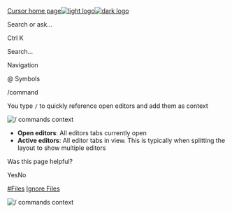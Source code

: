 [Cursor home page![light logo](https://mintlify.s3.us-west-1.amazonaws.com/cursor/images/logo/app-logo.svg)![dark logo](https://mintlify.s3.us-west-1.amazonaws.com/cursor/images/logo/app-logo.svg)](https://docs.cursor.com/)

Search or ask...

Ctrl K

Search...

Navigation

@ Symbols

/command

You type `/` to quickly reference open editors and add them as context

![/ commands context](https://mintlify.s3.us-west-1.amazonaws.com/cursor/images/context/slash-commands.png)

- **Open editors**: All editors tabs currently open
- **Active editors**: All editor tabs in view. This is typically when splitting the layout to show multiple editors

Was this page helpful?

YesNo

[#Files](https://docs.cursor.com/context/@-symbols/pill-files) [Ignore Files](https://docs.cursor.com/context/ignore-files)

![/ commands context](https://docs.cursor.com/context/@-symbols/slash-commands)